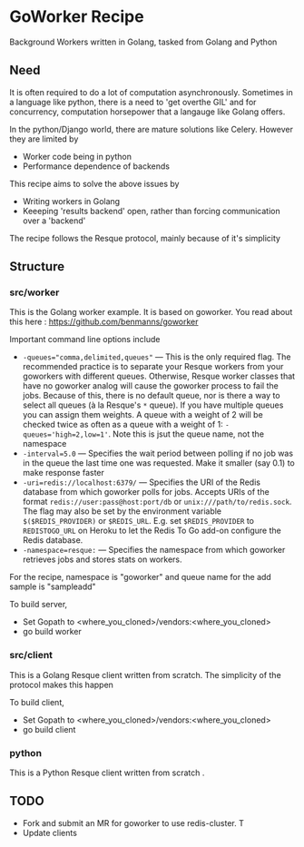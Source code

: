 # GoWorker Recipe

Background Workers written in Golang, tasked from Golang and Python

## Need

It is often required to do a lot of computation asynchronously. Sometimes in a 
language like python, there is a need  to 'get overthe GIL' and for  concurrency,
computation horsepower that a langauge like Golang offers.

In the python/Django world, there are mature solutions like Celery. However they
are limited by 
- Worker code being in python
- Performance dependence of backends

This recipe aims to solve the above issues by
- Writing workers in Golang
- Keeeping 'results backend' open, rather than forcing communication over a 
'backend'

The recipe follows the Resque protocol, mainly because of it's simplicity

## Structure 

### src/worker 
This is the Golang worker example. It is based on goworker. You read about this 
here : https://github.com/benmanns/goworker

Important command line options include


* `-queues="comma,delimited,queues"` — This is the only required flag. The recommended practice is to separate your Resque workers from your goworkers with different queues. Otherwise, Resque worker classes that have no goworker analog will cause the goworker process to fail the jobs. Because of this, there is no default queue, nor is there a way to select all queues (à la Resque's `*` queue). If you have multiple queues you can assign them weights. A queue with a weight of 2 will be checked twice as often as a queue with a weight of 1: `-queues='high=2,low=1'`. Note this is jsut the queue name, not the namespace
* `-interval=5.0` — Specifies the wait period between polling if no job was in the queue the last time one was requested. Make it smaller (say 0.1) to make response faster 
* `-uri=redis://localhost:6379/` — Specifies the URI of the Redis database from which goworker polls for jobs. Accepts URIs of the format `redis://user:pass@host:port/db` or `unix:///path/to/redis.sock`. The flag may also be set by the environment variable `$($REDIS_PROVIDER)` or `$REDIS_URL`. E.g. set `$REDIS_PROVIDER` to `REDISTOGO_URL` on Heroku to let the Redis To Go add-on configure the Redis database.
* `-namespace=resque:` — Specifies the namespace from which goworker retrieves jobs and stores stats on workers.

For the recipe, namespace  is "goworker" and queue name for the add sample is "sampleadd"

To build server, 
- Set Gopath to <where_you_cloned>/vendors:<where_you_cloned>
- go build worker

### src/client

This is a Golang Resque client written from scratch. The simplicity of the protocol
makes this happen


To build client, 
- Set Gopath to <where_you_cloned>/vendors:<where_you_cloned>
- go build client

### python

This is a Python Resque client written from scratch . 

## TODO

* Fork and submit an MR for goworker to use redis-cluster. T
* Update clients
